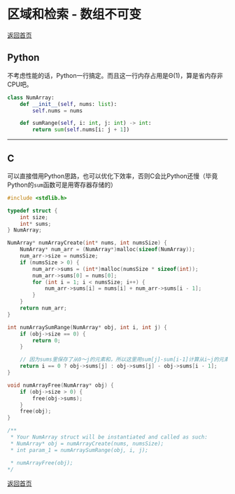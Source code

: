 # 区域和检索 - 数组不可变
[返回首页](../README.md)

## Python
不考虑性能的话，Python一行搞定。而且这一行内存占用是Θ(1)，算是省内存非CPU吧。
```python
class NumArray:
    def __init__(self, nums: list):
        self.nums = nums

    def sumRange(self, i: int, j: int) -> int:
        return sum(self.nums[i: j + 1])
```
---

## C
可以直接借用Python思路，也可以优化下效率，否则C会比Python还慢（毕竟Python的`sum`函数可是用寄存器存储的）
```c
#include <stdlib.h>

typedef struct {
    int size;
    int* sums;
} NumArray;

NumArray* numArrayCreate(int* nums, int numsSize) {
    NumArray* num_arr = (NumArray*)malloc(sizeof(NumArray));
    num_arr->size = numsSize;
    if (numsSize > 0) {
        num_arr->sums = (int*)malloc(numsSize * sizeof(int));
        num_arr->sums[0] = nums[0];
        for (int i = 1; i < numsSize; i++) {
            num_arr->sums[i] = nums[i] + num_arr->sums[i - 1];
        }
    }
    return num_arr;
}

int numArraySumRange(NumArray* obj, int i, int j) {
    if (obj->size == 0) {
        return 0;
    }

    // 因为sums里保存了从0～j的元素和，所以这里用sum[j]-sum[i-1]计算从i~j的元素和
    return i == 0 ? obj->sums[j] : obj->sums[j] - obj->sums[i - 1];
}

void numArrayFree(NumArray* obj) {
    if (obj->size > 0) {
        free(obj->sums);
    }
    free(obj);
}

/**
 * Your NumArray struct will be instantiated and called as such:
 * NumArray* obj = numArrayCreate(nums, numsSize);
 * int param_1 = numArraySumRange(obj, i, j);

 * numArrayFree(obj);
*/

```
[返回首页](../README.md)